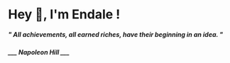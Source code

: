 <h1 title="head"> Hey 👋, I'm Endale !</h1>

**<h5><i>" All achievements, all earned riches, have their beginning in an idea. "</i></h5>**

*<b>___ Napoleon Hill ___</b>*
